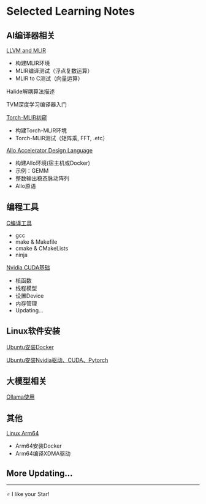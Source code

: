 # Selected Learning Notes

## AI编译器相关

[LLVM and MLIR](LLVM_and_MLIR.md)

- 构建MLIR环境
- MLIR编译测试（浮点复数运算）
- MLIR to C测试（向量运算）

Halide解耦算法描述

TVM深度学习编译器入门

[Torch-MLIR初窥](Torch-MLIR初窥.md)

- 构建Torch-MLIR环境
- Torch-MLIR测试（矩阵乘, FFT, .etc）

[Allo Accelerator Design Language](Allo_Accelerator_Design_Language.md)

- 构建Allo环境(宿主机或Docker)
- 示例：GEMM
- 整数输出稳态脉动阵列
- Allo原语

## 编程工具

[C编译工具](C编译工具.md)

- gcc
- make & Makefile
- cmake & CMakeLists
- ninja

[Nvidia CUDA基础](Nvidia_CUDA基础.md)

- 核函数
- 线程模型
- 设置Device
- 内存管理
- Updating...

## Linux软件安装

[Ubuntu安装Docker](Ubuntu安装Docker.md)

[Ubuntu安装Nvidia驱动、CUDA、Pytorch](Ubuntu安装Nvidia驱动、CUDA、Pytorch.md)

## 大模型相关

[Ollama使用](Ollama使用.md)

## 其他

[Linux Arm64](Linux_Arm64.md)

- Arm64安装Docker
- Arm64编译XDMA驱动

## More Updating...

***
⭐ I like your Star!
